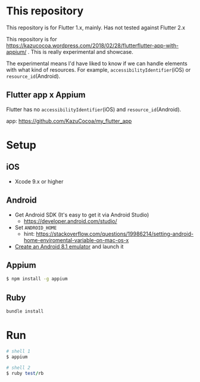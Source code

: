 # This repository

This repository is for Flutter 1.x, mainly. Has not tested against Flutter 2.x

This repository is for https://kazucocoa.wordpress.com/2018/02/28/flutterflutter-app-with-appium/ . This is really experimental and showcase.

The experimental means I'd have liked to know if we can handle elements with what kind of resources. For example, `accessibilityIdentifier`(iOS) or `resource_id`(Android).

## Flutter app x Appium

Flutter has no `accessibilityIdentifier`(iOS) and `resource_id`(Android).

app: https://github.com/KazuCocoa/my_flutter_app

# Setup

## iOS

- Xcode 9.x or higher

## Android

- Get Android SDK (It's easy to get it via Android Studio)
  - https://developer.android.com/studio/
- Set `ANDROID_HOME`
  - hint: https://stackoverflow.com/questions/19986214/setting-android-home-enviromental-variable-on-mac-os-x
- [Create an Android 8.1 emulator](https://developer.android.com/studio/run/managing-avds) and launch it

## Appium

```bash
$ npm install -g appium
```

## Ruby

```ruby
bundle install
```

# Run

```bash
# shell 1
$ appium
```

```ruby
# shell 2
$ ruby test/rb
```
